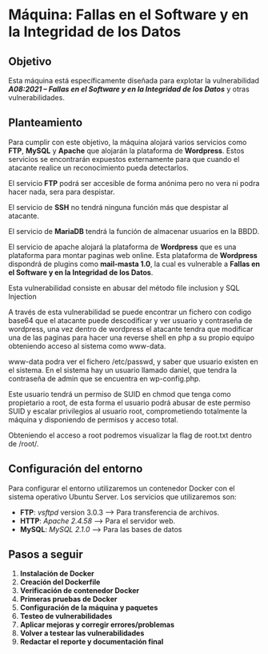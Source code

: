 # **Máquina: Fallas en el Software y en la Integridad de los Datos**

## Objetivo
Esta máquina está específicamente diseñada para explotar la vulnerabilidad ***A08:2021 – Fallas en el Software y en la Integridad de los Datos*** y otras vulnerabilidades.

## Planteamiento
Para cumplir con este objetivo, la máquina alojará varios servicios como **FTP**, **MySQL** y **Apache** que alojarán la plataforma de **Wordpress**.
Estos servicios se encontrarán expuestos externamente para que cuando el atacante realice un reconocimiento pueda detectarlos.

El servicio **FTP** podrá ser accesible de forma anónima pero no vera ni podra hacer nada, sera para despistar.

El servicio de **SSH** no tendrá ninguna función más que despistar al atacante.

El servicio de **MariaDB** tendrá la función de almacenar usuarios en la BBDD.

El servicio de apache alojará la plataforma de **Wordpress** que es una plataforma para montar paginas web online. 
Esta plataforma de **Wordpress** dispondrá de plugins como  **mail-masta 1.0**, la cual es vulnerable a **Fallas en el Software y en la Integridad de los Datos**. 

Esta vulnerabilidad consiste en abusar del método file inclusion y SQL Injection

A través de esta vulnerabilidad se puede encontrar un fichero con codigo base64 que el atacante puede descodificar y ver usuario y contraseña de wordpress, una vez dentro de wordpress el atacante tendra que modificar una de las paginas para hacer una reverse shell en php a su propio equipo obteniendo acceso al sistema como www-data.

www-data podra ver el fichero /etc/passwd, y saber que usuario existen en el sistema. En el sistema hay un usuario llamado daniel, que tendra la contraseña de admin que se encuentra en wp-config.php.

Este usuario tendrá un permiso de SUID en chmod que tenga como propietario a root, de esta forma el usuario podrá abusar de este permiso SUID y escalar privilegios al usuario root,
comprometiendo totalmente la máquina y disponiendo de permisos y acceso total.

Obteniendo el acceso a root podremos visualizar la flag de root.txt dentro de /root/.

## Configuración del entorno
Para configurar el entorno utilizaremos un contenedor Docker con el sistema operativo Ubuntu Server. Los servicios que utilizaremos son:

- **FTP**: *vsftpd* version 3.0.3 --> Para transferencia de archivos.
- **HTTP**: *Apache 2.4.58* --> Para el servidor web.
- **MySQL**: *MySQL 2.1.0* --> Para las bases de datos
 
## Pasos a seguir

1. **Instalación de Docker**
2. **Creación del Dockerfile**
3. **Verificación de contenedor Docker**
4. **Primeras pruebas de Docker**
5. **Configuración de la máquina y paquetes**
6. **Testeo de vulnerabilidades**
7. **Aplicar mejoras y corregir errores/problemas**
8. **Volver a testear las vulnerabilidades**
9. **Redactar el reporte y documentación final**
